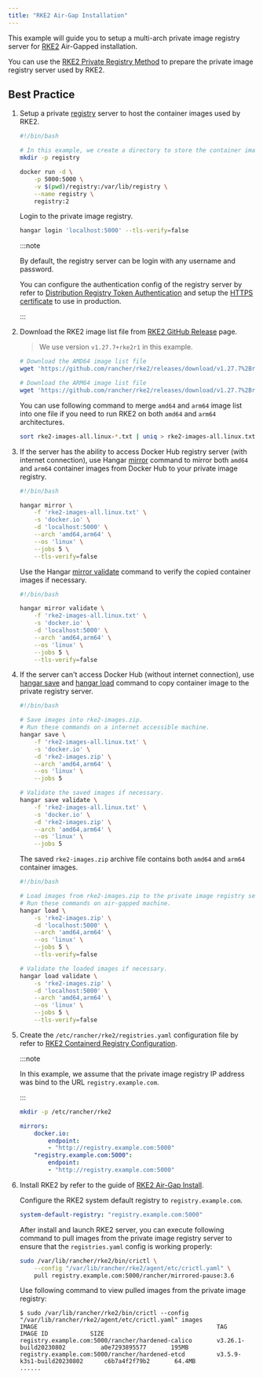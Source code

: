 ```yaml
---
title: "RKE2 Air-Gap Installation"
---
```


This example will guide you to setup a multi-arch private image registry server for [RKE2](https://docs.rke2.io/) Air-Gapped installation.

You can use the [RKE2 Private Registry Method](https://docs.rke2.io/install/airgap#private-registry-method) to prepare the private image registry server used by RKE2.

## Best Practice

1. Setup a private [registry](https://distribution.github.io/distribution/) server to host the container images used by RKE2.

    ```sh
    #!/bin/bash

    # In this example, we create a directory to store the container image layers.
    mkdir -p registry

    docker run -d \
        -p 5000:5000 \
        -v $(pwd)/registry:/var/lib/registry \
        --name registry \
        registry:2
    ```

    Login to the private image registry.

    ```sh
    hangar login 'localhost:5000' --tls-verify=false
    ```

    :::note

    By default, the registry server can be login with any username and password.

    You can configure the authentication config of the registry server by refer to [Distribution Registry Token Authentication](https://distribution.github.io/distribution/spec/auth/) and setup the [HTTPS certificate](https://distribution.github.io/distribution/about/deploying/#get-a-certificate) to use in production.

    :::

1. Download the RKE2 image list file from [RKE2 GitHub Release](https://github.com/rancher/rke2/releases) page.

    > We use version `v1.27.7+rke2r1` in this example.

    ```sh
    # Download the AMD64 image list file
    wget 'https://github.com/rancher/rke2/releases/download/v1.27.7%2Brke2r1/rke2-images-all.linux-amd64.txt'

    # Download the ARM64 image list file
    wget 'https://github.com/rancher/rke2/releases/download/v1.27.7%2Brke2r1/rke2-images-all.linux-arm64.txt'
    ```

    You can use following command to merge `amd64` and `arm64` image list into one file if you need to run RKE2 on both `amd64` and `arm64` architectures.

    ```sh
    sort rke2-images-all.linux-*.txt | uniq > rke2-images-all.linux.txt
    ```

1. If the server has the ability to access Docker Hub registry server (with internet connection), use Hangar [mirror](/docs/v1.7/mirror/mirror) command to mirror both `amd64` and `arm64` container images from Docker Hub to your private image registry.

    ```sh
    #!/bin/bash

    hangar mirror \
        -f 'rke2-images-all.linux.txt' \
        -s 'docker.io' \
        -d 'localhost:5000' \
        --arch 'amd64,arm64' \
        --os 'linux' \
        --jobs 5 \
        --tls-verify=false
    ```

    Use the Hangar [mirror validate](/docs/v1.7/mirror/validate) command to verify the copied container images if necessary.

    ```sh
    #!/bin/bash

    hangar mirror validate \
        -f 'rke2-images-all.linux.txt' \
        -s 'docker.io' \
        -d 'localhost:5000' \
        --arch 'amd64,arm64' \
        --os 'linux' \
        --jobs 5 \
        --tls-verify=false
    ```

1. If the server can't access Docker Hub (without internet connection), use [hangar save](/docs/v1.7/save/save) and [hangar load](/docs/v1.7/load/load) command to copy container image to the private registry server.

    ```sh
    #!/bin/bash

    # Save images into rke2-images.zip.
    # Run these commands on a internet accessible machine.
    hangar save \
        -f 'rke2-images-all.linux.txt' \
        -s 'docker.io' \
        -d 'rke2-images.zip' \
        --arch 'amd64,arm64' \
        --os 'linux' \
        --jobs 5

    # Validate the saved images if necessary.
    hangar save validate \
        -f 'rke2-images-all.linux.txt' \
        -s 'docker.io' \
        -d 'rke2-images.zip' \
        --arch 'amd64,arm64' \
        --os 'linux' \
        --jobs 5
    ```

    The saved `rke2-images.zip` archive file contains both `amd64` and `arm64` container images.

    ```sh
    #!/bin/bash

    # Load images from rke2-images.zip to the private image registry server.
    # Run these commands on air-gapped machine.
    hangar load \
        -s 'rke2-images.zip' \
        -d 'localhost:5000' \
        --arch 'amd64,arm64' \
        --os 'linux' \
        --jobs 5 \
        --tls-verify=false

    # Validate the loaded images if necessary.
    hangar load validate \
        -s 'rke2-images.zip' \
        -d 'localhost:5000' \
        --arch 'amd64,arm64' \
        --os 'linux' \
        --jobs 5 \
        --tls-verify=false
    ```

1. Create the `/etc/rancher/rke2/registries.yaml` configuration file by refer to [RKE2 Containerd Registry Configuration](https://docs.rke2.io/install/containerd_registry_configuration).

    :::note

    In this example, we assume that the private image registry IP address was bind to the URL `registry.example.com`.

    :::

    ```sh
    mkdir -p /etc/rancher/rke2
    ```

    ```yaml title="/etc/rancher/rke2/registries.yaml"
    mirrors:
        docker.io:
            endpoint:
            - "http://registry.example.com:5000"
        "registry.example.com:5000":
            endpoint:
            - "http://registry.example.com:5000"
    ```

1. Install RKE2 by refer to the guide of [RKE2 Air-Gap Install](https://docs.rke2.io/install/airgap#install-rke2).

    Configure the RKE2 system default registry to `registry.example.com`.

    ```yaml title="/etc/rancher/rke2/config.yaml"
    system-default-registry: "registry.example.com:5000"
    ```

    After install and launch RKE2 server, you can execute following command to pull images from the private image registry server to ensure that the `registries.yaml` config is working properly:

    ```sh
    sudo /var/lib/rancher/rke2/bin/crictl \
        --config "/var/lib/rancher/rke2/agent/etc/crictl.yaml" \
        pull registry.example.com:5000/rancher/mirrored-pause:3.6
    ```

    Use following command to view pulled images from the private image registry:

    ```shell-session
    $ sudo /var/lib/rancher/rke2/bin/crictl --config "/var/lib/rancher/rke2/agent/etc/crictl.yaml" images
    IMAGE                                                   TAG                            IMAGE ID            SIZE
    registry.example.com:5000/rancher/hardened-calico       v3.26.1-build20230802          a0e7293895577       195MB
    registry.example.com:5000/rancher/hardened-etcd         v3.5.9-k3s1-build20230802      c6b7a4f2f79b2       64.4MB
    ......
    ```

